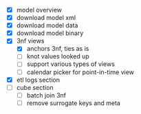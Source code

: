 - [x] model overview
- [x] download model xml
- [x] download model data
- [x] download model binary
- [x] 3nf views
  - [x] anchors 3nf, ties as is
  - [ ] knot values looked up
  - [ ] support various types of views
  - [ ] calendar picker for point-in-time view
- [x] etl logs section
- [ ] cube section
  - [ ] batch join 3nf
  - [ ] remove surrogate keys and meta
